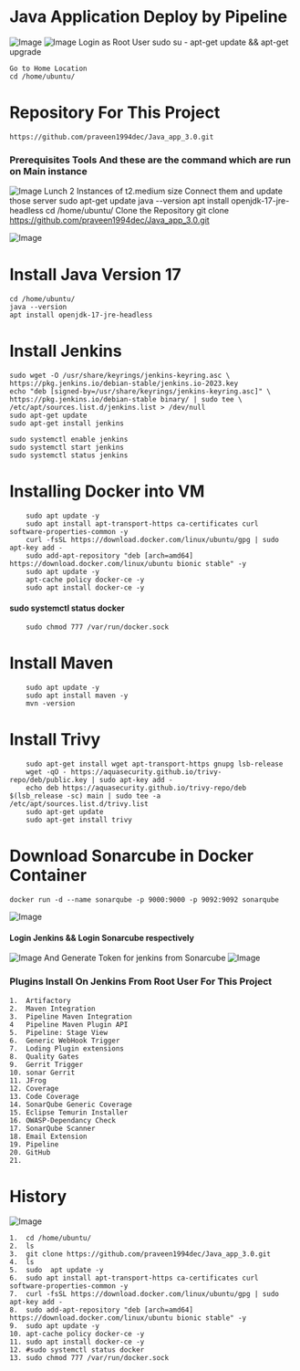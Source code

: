 #  Java Application Deploy by Pipeline
![Image](https://github.com/user-attachments/assets/ae1ff2f0-3b9b-4a2e-aa0d-5e9f6d1aab82)
![Image](https://github.com/user-attachments/assets/f81bc457-ac90-4f3e-b2f1-e44487fba66a)
	Login as Root User
	sudo su -
	apt-get update && apt-get upgrade
	
	Go to Home Location
	cd /home/ubuntu/
	
# Repository	For This Project
	https://github.com/praveen1994dec/Java_app_3.0.git
	
### Prerequisites Tools  And these are the command which are run on Main instance
![Image](https://github.com/user-attachments/assets/f4aac53d-227b-4820-9ff8-858ef03090b3)
		Lunch 2 Instances of t2.medium size
		Connect them and update those server 
		sudo apt-get update
		java --version
		apt install openjdk-17-jre-headless 
		cd /home/ubuntu/
		Clone the Repository
		git clone https://github.com/praveen1994dec/Java_app_3.0.git

![Image](https://github.com/user-attachments/assets/2d307915-1acb-48ce-8806-ba729eec9542)
# Install Java Version 17
	cd /home/ubuntu/
	java --version
	apt install openjdk-17-jre-headless 

# Install	Jenkins
	sudo wget -O /usr/share/keyrings/jenkins-keyring.asc \
	https://pkg.jenkins.io/debian-stable/jenkins.io-2023.key
	echo "deb [signed-by=/usr/share/keyrings/jenkins-keyring.asc]" \
	https://pkg.jenkins.io/debian-stable binary/ | sudo tee \
	/etc/apt/sources.list.d/jenkins.list > /dev/null
	sudo apt-get update
	sudo apt-get install jenkins

	sudo systemctl enable jenkins 
	sudo systemctl start jenkins 
	sudo systemctl status jenkins 

# Installing Docker into VM
		sudo apt update -y
		sudo apt install apt-transport-https ca-certificates curl software-properties-common -y
		curl -fsSL https://download.docker.com/linux/ubuntu/gpg | sudo apt-key add -
		sudo add-apt-repository "deb [arch=amd64] https://download.docker.com/linux/ubuntu bionic stable" -y
		sudo apt update -y
		apt-cache policy docker-ce -y
		sudo apt install docker-ce -y
		
#### sudo systemctl status docker
		sudo chmod 777 /var/run/docker.sock
		
# Install Maven 
		sudo apt update -y
		sudo apt install maven -y
		mvn -version

# Install Trivy
		sudo apt-get install wget apt-transport-https gnupg lsb-release
		wget -qO - https://aquasecurity.github.io/trivy-repo/deb/public.key | sudo apt-key add -
		echo deb https://aquasecurity.github.io/trivy-repo/deb $(lsb_release -sc) main | sudo tee -a /etc/apt/sources.list.d/trivy.list
		sudo apt-get update
		sudo apt-get install trivy

# Download Sonarcube in Docker Container
	docker run -d --name sonarqube -p 9000:9000 -p 9092:9092 sonarqube
 ![Image](https://github.com/user-attachments/assets/5eb28222-6548-4a18-860d-b89ee1568a9f)
   
#### Login Jenkins  && Login Sonarcube respectively
![Image](https://github.com/user-attachments/assets/3b9d211b-4fd9-4cb3-8aec-0a3bd30bc51a)
	And Generate Token for jenkins from Sonarcube
![Image](https://github.com/user-attachments/assets/0bade460-c182-497e-824d-840587f38bbb)

### Plugins Install On Jenkins From Root User For This Project

	1.	Artifactory
    2.  Maven Integration
    3.  Pipeline Maven Integration 
    4   Pipeline Maven Plugin API
    5.  Pipeline: Stage View
    6.  Generic WebHook Trigger
    7.  Loding Plugin extensions
    8.  Quality Gates
    9.  Gerrit Trigger
    10. sonar Gerrit
    11. JFrog
    12. Coverage
    13. Code Coverage
    14. SonarQube Generic Coverage
    15. Eclipse Temurin Installer
    16. OWASP-Dependancy Check
    17. SonarQube Scanner
    18. Email Extension
    19. Pipeline 
    20. GitHub
    21. 
	
# History
![Image](https://github.com/user-attachments/assets/7b47080e-0e5d-459b-a909-d66c6bf93580)

	1.	cd /home/ubuntu/
	2.	ls
	3.	git clone https://github.com/praveen1994dec/Java_app_3.0.git
	4.	ls
	5.	sudo  apt update -y
	6.	sudo apt install apt-transport-https ca-certificates curl software-properties-common -y
	7.	curl -fsSL https://download.docker.com/linux/ubuntu/gpg | sudo apt-key add -
	8.	sudo add-apt-repository "deb [arch=amd64] https://download.docker.com/linux/ubuntu bionic stable" -y
	9.	sudo apt update -y
	10.	apt-cache policy docker-ce -y
	11.	sudo apt install docker-ce -y
	12.	#sudo systemctl status docker
	13.	sudo chmod 777 /var/run/docker.sock

